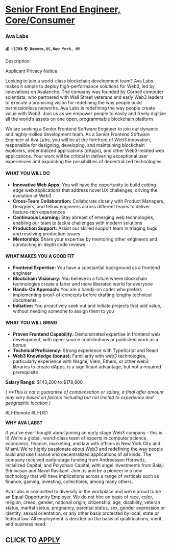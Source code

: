 # [Senior Front End Engineer, Core/Consumer](https://www.remotewlb.com/apply/senior-front-end-engineer-core-consumer)  
### Ava Labs  
#### `💰 ~178k` `🌎 Remote,US,New York, NY`  

Description

Applicant Privacy Notice

Looking to join a world-class blockchain development team? Ava Labs makes it simple to deploy high-performance solutions for Web3, led by innovations on Avalanche. The company was founded by Cornell computer scientists, who partnered with Wall Street veterans and early Web3 leaders to execute a promising vision for redefining the way people build permissionless networks. Ava Labs is redefining the way people create value with Web3. Join us as we empower people to easily and freely digitize all the world’s assets on one open, programmable blockchain platform

We are seeking a Senior Frontend Software Engineer to join our dynamic and highly-skilled development team. As a Senior Frontend Software Engineer at Ava Labs, you will be at the forefront of Web3 innovation, responsible for designing, developing, and maintaining blockchain explorers, decentralized applications (dApps), and other Web3-related web applications. Your work will be critical in delivering exceptional user experiences and expanding the possibilities of decentralized technologies.

#### WHAT YOU WILL DO

  * **Innovative Web Apps:** You will have the opportunity to build cutting-edge web applications that address novel UX challenges, driving the evolution of Web3
  * **Cross-Team Collaboration:** Collaborate closely with Product Managers, Designers, and fellow engineers across different teams to deliver feature-rich experiences
  * **Continuous Learning:** Stay abreast of emerging web technologies, enabling our team to tackle challenges with modern solutions
  * **Production Support:** Assist our skilled support team in triaging bugs and resolving production issues
  * **Mentorship:** Share your expertise by mentoring other engineers and conducting in-depth code reviews

#### WHAT MAKES YOU A GOOD FIT

  * **Frontend Expertise:** You have a substantial background as a frontend engineer
  * **Blockchain Visionary:** You believe in a future where blockchain technologies create a fairer and more liberated world for everyone
  * **Hands-On Approach:** You are a hands-on coder who prefers implementing proof-of-concepts before drafting lengthy technical documents
  * **Initiative:** You proactively seek out and initiate projects that add value, without needing someone to assign them to you

#### WHAT YOU WILL BRING

  * **Proven Frontend Capability:** Demonstrated expertise in frontend web development, with open-source contributions or published work as a bonus
  * **Technical Proficiency:** Strong experience with TypeScript and React
  * **Web3 Knowledge (bonus):** Familiarity with web3 technologies, particularly experience with Wagmi, Viem, Ethers, or other web3 libraries to create dApps, is a significant advantage, but not a required prerequisite

**Salary Range:** $143,200 to $178,800

( _**This is not a guarantee of compensation or salary, a final offer amount may vary based on factors including but not limited to experience and geographic location.)_

#LI-Remote #LI-DS1

**WHY AVA LABS?**

If you've ever thought about joining an early stage Web3 company - this is it! We're a global, world-class team of experts in computer science, economics, finance, marketing, and law with offices in New York City and Miami. We're highly passionate about Web3 and redefining the way people build and use finance and decentralized applications of all kinds. The company received early-stage funding from Andreessen Horowitz, Initialized Capital, and Polychain Capital, with angel investments from Balaji Srinivasan and Naval Ravikant. Join us and be a pioneer in a new technology that will have implications across a range of verticals such as finance, gaming, investing, collectibles, among many others.

Ava Labs is committed to diversity in the workplace and we’re proud to be an Equal Opportunity Employer. We do not hire on basis of race, color, religion, creed, gender, national origin, citizenship, age, disability, veteran status, marital status, pregnancy, parental status, sex, gender expression or identity, sexual orientation, or any other basis protected by local, state or federal law. All employment is decided on the basis of qualifications, merit, and business need.

  
## CLICK TO [APPLY](https://www.remotewlb.com/apply/senior-front-end-engineer-core-consumer)

